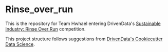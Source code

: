 # Rinse_over_run

This is the repository for Team Hwhael entering DrivenData's [Sustainable Industry: Rinse Over Run](https://www.drivendata.org/competitions/56/predict-cleaning-time-series/page/124/) competition.

This project structure follows suggestions from [DrivenData's Cookiecutter Data Science](https://drivendata.github.io/cookiecutter-data-science/).
